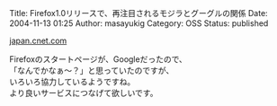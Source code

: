 Title: Firefox1.0リリースで、再注目されるモジラとグーグルの関係
Date: 2004-11-13 01:25
Author: masayukig
Category: OSS
Status: published

[japan.cnet.com](http://japan.cnet.com/news/media/story/0,2000047715,20075726,00.htm)

Firefoxのスタートページが、Googleだったので、  
「なんでかなぁ〜？」と思っていたのですが、  
いろいろ協力しているようですね。  
より良いサービスにつなげて欲しいです。
